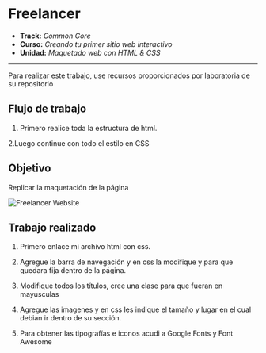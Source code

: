# Freelancer

* **Track:** _Common Core_
* **Curso:** _Creando tu primer sitio web interactivo_
* **Unidad:** _Maquetado web con HTML & CSS_

***

Para realizar este trabajo, use recursos proporcionados por laboratoria de su repositorio

## Flujo de trabajo

1. Primero realice toda la estructura de html.


2.Luego continue con todo el estilo en CSS


## Objetivo

Replicar la maquetación de la página

![Freelancer Website](docs/fullpage.png)

## Trabajo realizado

1. Primero enlace mi archivo html con css.


2. Agregue la barra de navegación y en css la modifique y para que quedara fija dentro de la página.


3. Modifique todos los títulos, cree una clase para que fueran en mayusculas


4. Agregue las imagenes y en css les indique el tamaño y lugar en el cual debian ir dentro de su sección.

5. Para obtener las tipografías e iconos acudi a Google Fonts y Font Awesome
